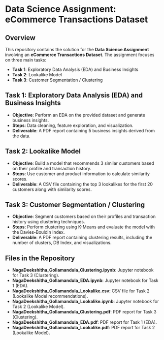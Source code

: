 # Data Science Assignment: eCommerce Transactions Dataset

## Overview
This repository contains the solution for the **Data Science Assignment** involving an **eCommerce Transactions Dataset**. The assignment focuses on three main tasks:

- **Task 1**: Exploratory Data Analysis (EDA) and Business Insights
- **Task 2**: Lookalike Model
- **Task 3**: Customer Segmentation / Clustering

## Task 1: Exploratory Data Analysis (EDA) and Business Insights
- **Objective**: Perform an EDA on the provided dataset and generate business insights.
- **Steps**: Data cleaning, feature exploration, and visualization.
- **Deliverable**: A PDF report containing 5 business insights derived from the data.

## Task 2: Lookalike Model
- **Objective**: Build a model that recommends 3 similar customers based on their profile and transaction history.
- **Steps**: Use customer and product information to calculate similarity scores.
- **Deliverable**: A CSV file containing the top 3 lookalikes for the first 20 customers along with similarity scores.

## Task 3: Customer Segmentation / Clustering
- **Objective**: Segment customers based on their profiles and transaction history using clustering techniques.
- **Steps**: Perform clustering using K-Means and evaluate the model with the Davies-Bouldin Index.
- **Deliverable**: A PDF report containing clustering results, including the number of clusters, DB Index, and visualizations.

## Files in the Repository
- **NagaDeekshitha_Gollamandula_Clustering.ipynb**: Jupyter notebook for Task 3 (Clustering).
- **NagaDeekshitha_Gollamandula_EDA.ipynb**: Jupyter notebook for Task 1 (EDA).
- **NagaDeekshitha_Gollamandula_Lookalike.csv**: CSV file for Task 2 (Lookalike Model recommendations).
- **NagaDeekshitha_Gollamandula_Lookalike.ipynb**: Jupyter notebook for Task 2 (Lookalike Model).
- **NagaDeekshitha_Gollamandula_Clustering.pdf**: PDF report for Task 3 (Clustering).
- **NagaDeekshitha_Gollamandula_EDA.pdf**: PDF report for Task 1 (EDA).
- **NagaDeekshitha_Gollamandula_Lookalike.pdf**: PDF report for Task 2 (Lookalike Model).

